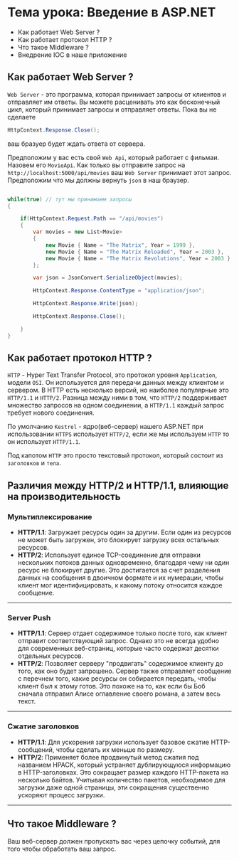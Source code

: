 # Тема урока: Введение в ASP.NET 
* Как работает Web Server ? 
* Как работает протокол HTTP ?
* Что такое Middleware ?
* Внедрение IOC в наше приложение 


## Как работает Web Server ?

`Web Server` - это программа, которая принимает запросы от клиентов и отправляет им ответы. Вы можете расценивать это как бесконечный цикл, который принимает запросы и отправляет ответы. Пока вы не сделаете 

```csharp
HttpContext.Response.Close();
```

ваш бразуер будет ждать ответа от сервера. 

Предположим у вас есть свой `Web Api`, который работает с фильмаи. Назовем его `MovieApi`. Как только вы отправите запрос на `http://localhost:5000/api/movies` ваш `Web Server` принимает этот запрос. Предположим что мы должны вернуть `json` в наш браузер. 

```csharp

while(true) // тут мы принимаем запросы
{

    if(HttpContext.Request.Path == "/api/movies")
    {
        var movies = new List<Movie>
        {
            new Movie { Name = "The Matrix", Year = 1999 },
            new Movie { Name = "The Matrix Reloaded", Year = 2003 },
            new Movie { Name = "The Matrix Revolutions", Year = 2003 }
        };

        var json = JsonConvert.SerializeObject(movies);

        HttpContext.Response.ContentType = "application/json";

        HttpContext.Response.Write(json);

        HttpContext.Response.Close();

    }
}

```

## Как работает протокол HTTP ?

`HTTP` - Hyper Text Transfer Protocol, это протокол уровня `Application`, модели `OSI`. Он используется для передачи данных между клиентом и сервером. В HTTP есть несколько версий, но наиболее популярные это `HTTP/1.1` и `HTTP/2`. Разница между ними в том, что `HTTP/2` поддерживает множество запросов на одном соединении, а `HTTP/1.1` каждый запрос требует нового соединения. 

По умолчанию `Kestrel` - ядро(веб-сервер) нашего ASP.NET при использовании `HTTPS` использует `HTTP/2`, если же мы используем `HTTP` то он использует `HTTP/1.1`.

Под капотом `HTTP` это просто текстовый протокол, который состоит из `заголовков` и `тела`. 

## Различия между HTTP/2 и HTTP/1.1, влияющие на производительность

### Мультиплексирование
- **HTTP/1.1**: Загружает ресурсы один за другим. Если один из ресурсов не может быть загружен, это блокирует загрузку всех остальных ресурсов.
- **HTTP/2**: Использует единое TCP-соединение для отправки нескольких потоков данных одновременно, благодаря чему ни один ресурс не блокирует другие. Это достигается за счет разделения данных на сообщения в двоичном формате и их нумерации, чтобы клиент мог идентифицировать, к какому потоку относится каждое сообщение.

---

### Server Push
- **HTTP/1.1**: Сервер отдает содержимое только после того, как клиент отправит соответствующий запрос. Однако это не всегда удобно для современных веб-страниц, которые часто содержат десятки отдельных ресурсов.
- **HTTP/2**: Позволяет серверу "продвигать" содержимое клиенту до того, как оно будет запрошено. Сервер также отправляет сообщение с перечнем того, какие ресурсы он собирается передать, чтобы клиент был к этому готов. Это похоже на то, как если бы Боб сначала отправил Алисе оглавление своего романа, а затем весь текст.

---

### Сжатие заголовков
- **HTTP/1.1**: Для ускорения загрузки использует базовое сжатие HTTP-сообщений, чтобы сделать их меньше по размеру.
- **HTTP/2**: Применяет более продвинутый метод сжатия под названием HPACK, который устраняет дублирующуюся информацию в HTTP-заголовках. Это сокращает размер каждого HTTP-пакета на несколько байтов. Учитывая количество пакетов, необходимое для загрузки даже одной страницы, эти сокращения существенно ускоряют процесс загрузки.

---

## Что такое Middleware ?

Ваш веб-сервер должен пропускать вас через цепочку событий, для того чтобы обработать ваш запрос. 
